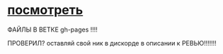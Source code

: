 # [посмотреть](https://wimmind.github.io/singolo/)
ФАЙЛЫ В ВЕТКЕ gh-pages !!!!

ПРОВЕРИЛ? оставляй свой ник в дискорде в описании к РЕВЬЮ!!!!!!!